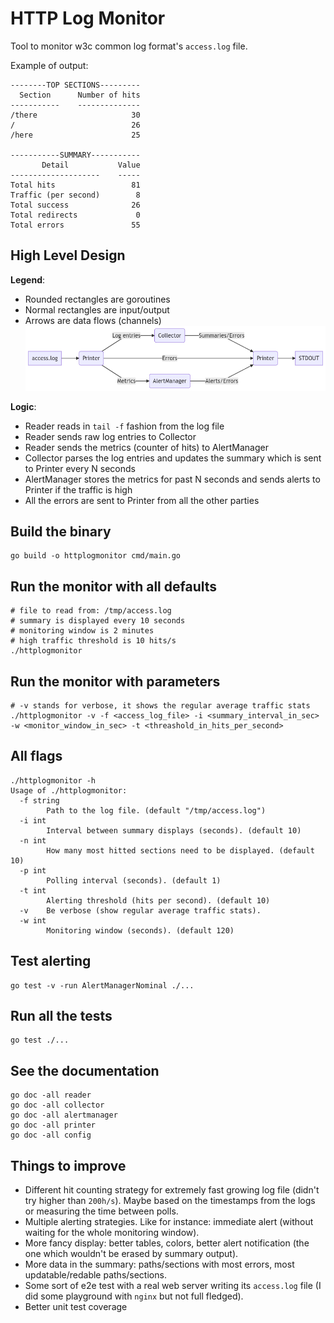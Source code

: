 # HTTP Log Monitor
Tool to monitor w3c common log format's `access.log` file.
    
Example of output:
```
--------TOP SECTIONS---------
  Section      Number of hits
-----------    --------------
/there                     30
/                          26
/here                      25

-----------SUMMARY-----------
       Detail           Value
--------------------    -----
Total hits                 81
Traffic (per second)        8
Total success              26
Total redirects             0
Total errors               55
```

## High Level Design
**Legend**:
* Rounded rectangles are goroutines
* Normal rectangles are input/output
* Arrows are data flows (channels)
![Diagram!](./diagram.png)

**Logic**:
* Reader reads in `tail -f` fashion from the log file
* Reader sends raw log entries to Collector
* Reader sends the metrics (counter of hits) to AlertManager
* Collector parses the log entries and updates the summary which is sent to Printer every N seconds
* AlertManager stores the metrics for past N seconds and sends alerts to Printer if the traffic is high
* All the errors are sent to Printer from all the other parties

## Build the binary
```
go build -o httplogmonitor cmd/main.go
```

## Run the monitor with all defaults
```
# file to read from: /tmp/access.log
# summary is displayed every 10 seconds
# monitoring window is 2 minutes
# high traffic threshold is 10 hits/s
./httplogmonitor
```

## Run the monitor with parameters
```
# -v stands for verbose, it shows the regular average traffic stats
./httplogmonitor -v -f <access_log_file> -i <summary_interval_in_sec> -w <monitor_window_in_sec> -t <threashold_in_hits_per_second>
```

## All flags
```
./httplogmonitor -h
Usage of ./httplogmonitor:
  -f string
    	Path to the log file. (default "/tmp/access.log")
  -i int
    	Interval between summary displays (seconds). (default 10)
  -n int
    	How many most hitted sections need to be displayed. (default 10)
  -p int
    	Polling interval (seconds). (default 1)
  -t int
    	Alerting threshold (hits per second). (default 10)
  -v	Be verbose (show regular average traffic stats).
  -w int
    	Monitoring window (seconds). (default 120)
```

## Test alerting
```
go test -v -run AlertManagerNominal ./...
```

## Run all the tests
```
go test ./...
```

## See the documentation
```
go doc -all reader
go doc -all collector
go doc -all alertmanager
go doc -all printer
go doc -all config
```

## Things to improve
* Different hit counting strategy for extremely fast growing log file (didn't try higher than `200h/s`). Maybe based on the timestamps from the logs or measuring the time between polls.
* Multiple alerting strategies. Like for instance: immediate alert (without waiting for the whole monitoring window).
* More fancy display: better tables, colors, better alert notification (the one which wouldn't be erased by summary output).
* More data in the summary: paths/sections with most errors, most updatable/redable paths/sections.
* Some sort of e2e test with a real web server writing its `access.log` file (I did some playground with `nginx` but not full fledged).
* Better unit test coverage
